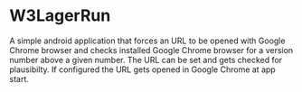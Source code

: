 # W3LagerRun
A simple android application that forces an URL to be opened with Google Chrome browser and checks installed Google Chrome browser for a version number above a given number. The URL can be set and gets checked for plausibilty. If configured the URL gets opened in Google Chrome at app start.
